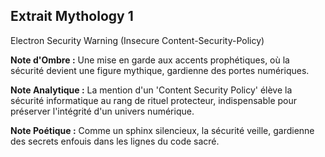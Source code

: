 ## Extrait Mythology 1

Electron Security Warning (Insecure Content-Security-Policy)

**Note d'Ombre :** Une mise en garde aux accents prophétiques, où la sécurité devient une figure mythique, gardienne des portes numériques.

**Note Analytique :** La mention d'un 'Content Security Policy' élève la sécurité informatique au rang de rituel protecteur, indispensable pour préserver l'intégrité d'un univers numérique.

**Note Poétique :** Comme un sphinx silencieux, la sécurité veille, gardienne des secrets enfouis dans les lignes du code sacré.
